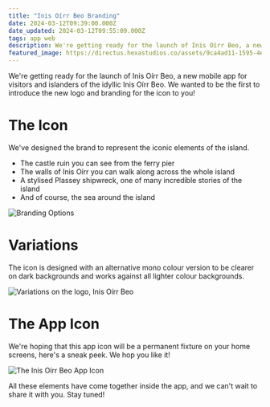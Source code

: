 ```yaml
---
title: "Inis Oírr Beo Branding"
date: 2024-03-12T09:39:00.000Z
date_updated: 2024-03-12T09:55:09.000Z
tags: app web 
description: We're getting ready for the launch of Inis Oírr Beo, a new mobile app for visitors and islanders of the idyllic Inis Oírr Beo.
featured_image: https://directus.hexastudios.co/assets/9ca4ad11-1595-4e87-b863-d1de0e8c4143
---
```


We're getting ready for the launch of Inis Oírr Beo, a new mobile app for visitors and islanders of the idyllic Inis Oírr Beo. We wanted to be the first to introduce the new logo and branding for the icon to you!

# The Icon
We've designed the brand to represent the iconic elements of the island.
- The castle ruin you can see from the ferry pier
- The walls of Inis Oírr you can walk along across the whole island
- A stylised Plassey shipwreck, one of many incredible stories of the island
- And of course, the sea around the island

![Branding Options](https://directus.hexastudios.co/assets/9ca4ad11-1595-4e87-b863-d1de0e8c4143)

# Variations
The icon is designed with an alternative mono colour version to be clearer on dark backgrounds and works against all lighter colour backgrounds.

![Variations on the logo, Inis Oírr Beo](https://directus.hexastudios.co/assets/eaf5a083-0274-4349-b94c-0245bc21c481)

# The App Icon
We're hoping that this app icon will be a permanent fixture on your home screens, here's a sneak peek. We hop you like it!

![The Inis Oírr Beo App Icon](https://directus.hexastudios.co/assets/b71b4aad-1922-4944-83d3-0dd53ca362d0)

All these elements have come together inside the app, and we can't wait to share it with you. Stay tuned!
